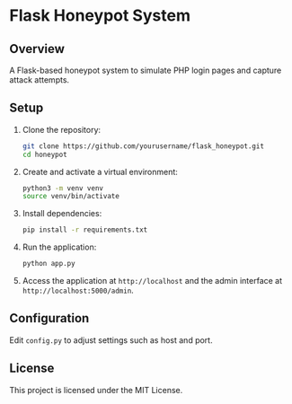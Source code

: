 # Flask Honeypot System

## Overview

A Flask-based honeypot system to simulate PHP login pages and capture attack attempts.

## Setup

1. Clone the repository:
    ```bash
    git clone https://github.com/yourusername/flask_honeypot.git
    cd honeypot
    ```

2. Create and activate a virtual environment:
    ```bash
    python3 -m venv venv
    source venv/bin/activate
    ```

3. Install dependencies:
    ```bash
    pip install -r requirements.txt
    ```

4. Run the application:
    ```bash
    python app.py
    ```

5. Access the application at `http://localhost` and the admin interface at `http://localhost:5000/admin`.

## Configuration

Edit `config.py` to adjust settings such as host and port.

## License

This project is licensed under the MIT License.

